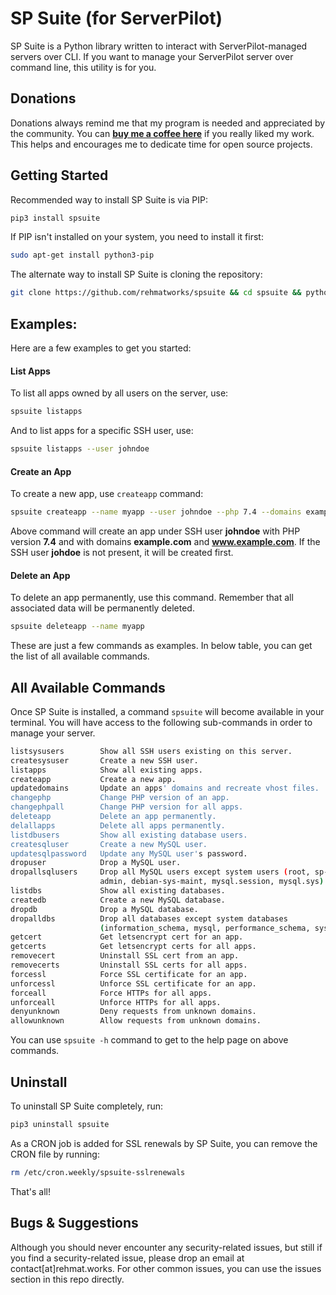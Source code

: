 # SP Suite (for ServerPilot)
SP Suite is a Python library written to interact with ServerPilot-managed servers over CLI. If you want to manage your ServerPilot server over command line, this utility is for you.

## Donations
Donations always remind me that my program is needed and appreciated by the community. You can [**buy me a coffee here**](https://buymeacoffee.com/rehmat) if you really liked my work. This helps and encourages me to dedicate time for open source projects.

## Getting Started
Recommended way to install SP Suite is via PIP:

```bash
pip3 install spsuite
```

If PIP isn't installed on your system, you need to install it first:

```bash
sudo apt-get install python3-pip
```

The alternate way to install SP Suite is cloning the repository:

```bash
git clone https://github.com/rehmatworks/spsuite && cd spsuite && python3 setup.py install
```

## Examples:
Here are a few examples to get you started:

#### List Apps
To list all apps owned by all users on the server, use:
```bash
spsuite listapps
```

And to list apps for a specific SSH user, use:
```bash
spsuite listapps --user johndoe
```

#### Create an App
To create a new app, use `createapp` command:
```bash
spsuite createapp --name myapp --user johndoe --php 7.4 --domains example.com,www.example.com
```
Above command will create an app under SSH user **johndoe** with PHP version **7.4** and with domains **example.com** and **www.example.com**. If the SSH user **johdoe** is not present, it will be created first.

#### Delete an App
To delete an app permanently, use this command. Remember that all associated data will be permanently deleted.
```bash
spsuite deleteapp --name myapp
```

These are just a few commands as examples. In below table, you can get the list of all available commands.

## All Available Commands
Once SP Suite is installed, a command `spsuite` will become available in your terminal. You will have access to the following sub-commands in order to manage your server.

```bash
listsysusers        Show all SSH users existing on this server.
createsysuser       Create a new SSH user.
listapps            Show all existing apps.
createapp           Create a new app.
updatedomains       Update an apps' domains and recreate vhost files.
changephp           Change PHP version of an app.
changephpall        Change PHP version for all apps.
deleteapp           Delete an app permanently.
delallapps          Delete all apps permanently.
listdbusers         Show all existing database users.
createsqluser       Create a new MySQL user.
updatesqlpassword   Update any MySQL user's password.
dropuser            Drop a MySQL user.
dropallsqlusers     Drop all MySQL users except system users (root, sp-
                    admin, debian-sys-maint, mysql.session, mysql.sys).
listdbs             Show all existing databases.
createdb            Create a new MySQL database.
dropdb              Drop a MySQL database.
dropalldbs          Drop all databases except system databases
                    (information_schema, mysql, performance_schema, sys).
getcert             Get letsencrypt cert for an app.
getcerts            Get letsencrypt certs for all apps.
removecert          Uninstall SSL cert from an app.
removecerts         Uninstall SSL certs for all apps.
forcessl            Force SSL certificate for an app.
unforcessl          Unforce SSL certificate for an app.
forceall            Force HTTPs for all apps.
unforceall          Unforce HTTPs for all apps.
denyunknown         Deny requests from unknown domains.
allowunknown        Allow requests from unknown domains.
```

You can use `spsuite -h` command to get to the help page on above commands.

## Uninstall
To uninstall SP Suite completely, run:
```bash
pip3 uninstall spsuite
```

As a CRON job is added for SSL renewals by SP Suite, you can remove the CRON file by running:

```bash
rm /etc/cron.weekly/spsuite-sslrenewals
```

That's all!

## Bugs & Suggestions
Although you should never encounter any security-related issues, but still if you find a security-related issue, please drop an email at contact[at]rehmat.works. For other common issues, you can use the issues section in this repo directly.
